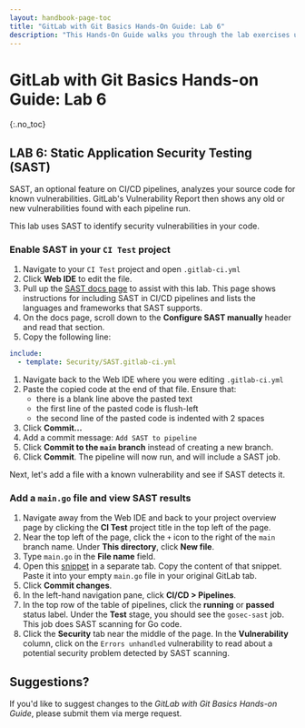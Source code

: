 ```yaml
---
layout: handbook-page-toc
title: "GitLab with Git Basics Hands-On Guide: Lab 6"
description: "This Hands-On Guide walks you through the lab exercises used in the GitLab with Git Basics course."
---
```

# GitLab with Git Basics Hands-on Guide: Lab 6
{:.no_toc}

## LAB 6: Static Application Security Testing (SAST)

SAST, an optional feature on CI/CD pipelines, analyzes your source code for known vulnerabilities. GitLab's Vulnerability Report then shows any old or new vulnerabilities found with each pipeline run.

This lab uses SAST to identify security vulnerabilities in your code.

### Enable SAST in your `CI Test` project

1. Navigate to your `CI Test` project and open `.gitlab-ci.yml`
1. Click **Web IDE** to edit the file.
1. Pull up the [SAST docs page](https://docs.gitlab.com/ee/user/application_security/sast/) to assist with this lab. This page shows instructions for including SAST in CI/CD pipelines and lists the languages and frameworks that SAST supports.
1. On the docs page, scroll down to the **Configure SAST manually** header and read that section.
1. Copy the following line:
```yaml
include:
  - template: Security/SAST.gitlab-ci.yml
```
1. Navigate back to the Web IDE where you were editing `.gitlab-ci.yml`
1. Paste the copied code at the end of that file. Ensure that:
   * there is a blank line above the pasted text
   * the first line of the pasted code is flush-left
   * the second line of the pasted code is indented with 2 spaces
1. Click **Commit...**
1. Add a commit message: `Add SAST to pipeline`
1. Click **Commit to the `main` branch** instead of creating a new branch.
1. Click **Commit**. The pipeline will now run, and will include a SAST job.

Next, let's add a file with a known vulnerability and see if SAST detects it.

### Add a `main.go` file and view SAST results

1. Navigate away from the Web IDE and back to your project overview page by clicking the **CI Test** project title in the top left of the page.
1. Near the top left of the page, click the `+` icon to the right of the `main` branch name. Under **This directory**, click **New file**.
1. Type `main.go` in the **File name** field.
1. Open this [snippet](https://ilt.gitlabtraining.cloud/professional-services-classes/gitlab-with-git-basics/gitlab-flow-demo/-/snippets/1) in a separate tab. Copy the content of that snippet. Paste it into your empty `main.go` file in your original GitLab tab.
1. Click **Commit changes**.
1. In the left-hand navigation pane, click **CI/CD > Pipelines**. 
1. In the top row of the table of pipelines, click the **running** or **passed** status label. Under the **Test** stage, you should see the `gosec-sast` job. This job does SAST scanning for Go code.
1. Click the **Security** tab near the middle of the page. In the **Vulnerability** column, click on the `Errors unhandled` vulnerability to read about a potential security problem detected by SAST scanning.

## Suggestions?

If you'd like to suggest changes to the *GitLab with Git Basics Hands-on Guide*, please submit them via merge request.
